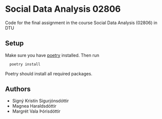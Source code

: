 # Social Data Analysis 02806
Code for the final assignment in the course Social Data Analysis (02806) in DTU

## Setup
Make sure you have [poetry](https://python-poetry.org/) installed.
Then run

```sh
  poetry install
```
Poetry should install all required packages.

## Authors
- Signý Kristín Sigurjónsdóttir
- Magnea Haraldsdóttir
- Margrét Vala Þórisdóttir
